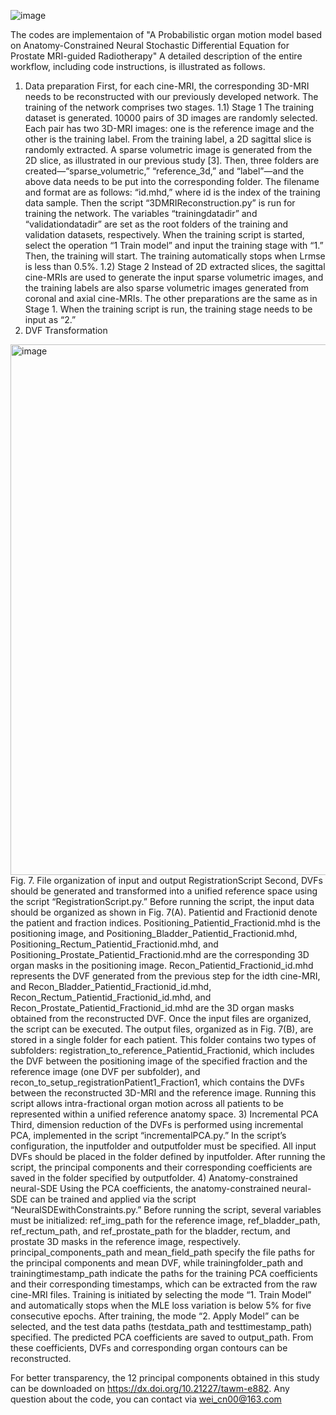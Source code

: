 
![image](https://github.com/user-attachments/assets/03aff302-666b-4929-b2ed-0fec34cb3929)


The codes are  implementaion of "A Probabilistic organ motion model based on Anatomy-Constrained Neural Stochastic Differential Equation for Prostate MRI-guided Radiotherapy"
A detailed description of the entire workflow, including code instructions, is illustrated as follows.
1)	Data preparation
First, for each cine-MRI, the corresponding 3D-MRI needs to be reconstructed with our previously developed network. The training of the network comprises two stages.
1.1)	 Stage 1
The training dataset is generated. 10000 pairs of 3D images are randomly selected. Each pair has two 3D-MRI images: one is the reference image and the other is the training label. From the training label, a 2D sagittal slice is randomly extracted. A sparse volumetric image is generated from the 2D slice, as illustrated in our previous study [3]. Then, three folders are created—“sparse_volumetric,” “reference_3d,” and “label”—and the above data needs to be put into the corresponding folder. The filename and format are as follows: “id.mhd,” where id is the index of the training data sample. Then the script “3DMRIReconstruction.py” is run for training the network. The variables “trainingdatadir” and “validationdatadir” are set as the root folders of the training and validation datasets, respectively. When the training script is started, select the operation “1 Train model” and input the training stage with “1.” Then, the training will start. The training automatically stops when Lrmse is less than 0.5%. 
1.2)	 Stage 2
Instead of 2D extracted slices, the sagittal cine-MRIs are used to generate the input sparse volumetric images, and the training labels are also sparse volumetric images generated from coronal and axial cine-MRIs. The other preparations are the same as in Stage 1. When the training script is run, the training stage needs to be input as “2.”
2)	DVF Transformation
 <img width="666" height="849" alt="image" src="https://github.com/user-attachments/assets/87769058-9e47-4ff1-9563-7e9291180453" />
Fig. 7. File organization of input and output RegistrationScript 
Second, DVFs should be generated and transformed into a unified reference space using the script “RegistrationScript.py.” Before running the script, the input data should be organized as shown in Fig. 7(A). Patientid and Fractionid denote the patient and fraction indices. Positioning_Patientid_Fractionid.mhd is the positioning image, and Positioning_Bladder_Patientid_Fractionid.mhd, Positioning_Rectum_Patientid_Fractionid.mhd, and Positioning_Prostate_Patientid_Fractionid.mhd are the corresponding 3D organ masks in the positioning image. Recon_Patientid_Fractionid_id.mhd represents the DVF generated from the previous step for the idth cine-MRI, and Recon_Bladder_Patientid_Fractionid_id.mhd, Recon_Rectum_Patientid_Fractionid_id.mhd, and Recon_Prostate_Patientid_Fractionid_id.mhd are the 3D organ masks obtained from the reconstructed DVF. Once the input files are organized, the script can be executed. The output files, organized as in Fig. 7(B), are stored in a single folder for each patient. This folder contains two types of subfolders: registration_to_reference_Patientid_Fractionid, which includes the DVF between the positioning image of the specified fraction and the reference image (one DVF per subfolder), and recon_to_setup_registrationPatient1_Fraction1, which contains the DVFs between the reconstructed 3D-MRI and the reference image. Running this script allows intra-fractional organ motion across all patients to be represented within a unified reference anatomy space.
3)	Incremental PCA
Third, dimension reduction of the DVFs is performed using incremental PCA, implemented in the script “incrementalPCA.py.” In the script’s configuration, the inputfolder and outputfolder must be specified. All input DVFs should be placed in the folder defined by inputfolder. After running the script, the principal components and their corresponding coefficients are saved in the folder specified by outputfolder.
4)	Anatomy-constrained neural-SDE
Using the PCA coefficients, the anatomy-constrained neural-SDE can be trained and applied via the script “NeuralSDEwithConstraints.py.” Before running the script, several variables must be initialized: ref_img_path for the reference image, ref_bladder_path, ref_rectum_path, and ref_prostate_path for the bladder, rectum, and prostate 3D masks in the reference image, respectively. principal_components_path and mean_field_path specify the file paths for the principal components and mean DVF, while trainingfolder_path and trainingtimestamp_path indicate the paths for the training PCA coefficients and their corresponding timestamps, which can be extracted from the raw cine-MRI files. Training is initiated by selecting the mode “1. Train Model” and automatically stops when the MLE loss variation is below 5% for five consecutive epochs. After training, the mode “2. Apply Model” can be selected, and the test data paths (testdata_path and testtimestamp_path) specified. The predicted PCA coefficients are saved to output_path. From these coefficients, DVFs and corresponding organ contours can be reconstructed.

For better transparency, the 12 principal components obtained in this study can be downloaded on https://dx.doi.org/10.21227/tawm-e882.
Any question about the code, you can contact via wei_cn00@163.com
                        

